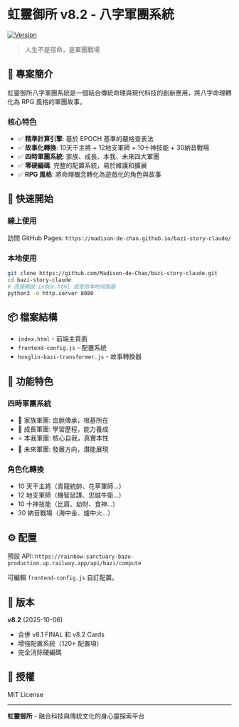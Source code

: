 # 虹靈御所 v8.2 - 八字軍團系統

[![Version](https://img.shields.io/badge/version-8.2-blue.svg)](https://github.com/Madison-de-Chao/bazi-story-claude)

> 人生不是宿命，是軍團戰場

## 🎯 專案簡介

虹靈御所八字軍團系統是一個結合傳統命理與現代科技的創新應用，將八字命理轉化為 RPG 風格的軍團故事。

### 核心特色

- ✅ **精準計算引擎**: 基於 EPOCH 基準的嚴格查表法
- ✅ **故事化轉換**: 10天干主將 + 12地支軍師 + 10十神技能 + 30納音戰場
- ✅ **四時軍團系統**: 家族、成長、本我、未來四大軍團
- ✅ **零硬編碼**: 完整的配置系統，易於維護和擴展
- ✅ **RPG 風格**: 將命理概念轉化為遊戲化的角色與故事

## 🚀 快速開始

### 線上使用

訪問 GitHub Pages: `https://madison-de-chao.github.io/bazi-story-claude/`

### 本地使用

```bash
git clone https://github.com/Madison-de-Chao/bazi-story-claude.git
cd bazi-story-claude
# 直接開啟 index.html 或使用本地伺服器
python3 -m http.server 8080
```

## 📦 檔案結構

- `index.html` - 前端主頁面
- `frontend-config.js` - 配置系統
- `honglin-bazi-transformer.js` - 故事轉換器

## 🎨 功能特色

### 四時軍團系統
- 🏰 家族軍團: 血脈傳承，根基所在
- 🌱 成長軍團: 學習歷程，能力養成
- ⭐ 本我軍團: 核心自我，真實本性
- 🚀 未來軍團: 發展方向，潛能展現

### 角色化轉換
- 10 天干主將（青龍統帥、花草軍師...）
- 12 地支軍師（機智鼠謀、忠誠牛衛...）
- 10 十神技能（比肩、劫財、食神...）
- 30 納音戰場（海中金、爐中火...）

## ⚙️ 配置

預設 API: `https://rainbow-sanctuary-bazu-production.up.railway.app/api/bazi/compute`

可編輯 `frontend-config.js` 自訂配置。

## 📝 版本

**v8.2** (2025-10-06)
- 合併 v8.1 FINAL 和 v8.2 Cards
- 增強配置系統（120+ 配置項）
- 完全消除硬編碼

## 📄 授權

MIT License

---

**虹靈御所** - 融合科技與傳統文化的身心靈探索平台
